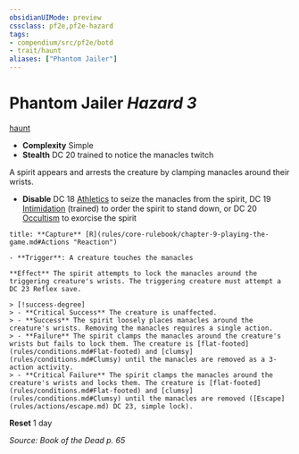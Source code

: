 ```yaml
---
obsidianUIMode: preview
cssclass: pf2e,pf2e-hazard
tags:
- compendium/src/pf2e/botd
- trait/haunt
aliases: ["Phantom Jailer"]
---
```

# Phantom Jailer *Hazard 3*  
[haunt](haunt.md "Haunt Hazard Trait")  

- **Complexity** Simple
- **Stealth** DC 20 trained to notice the manacles twitch  

A spirit appears and arrests the creature by clamping manacles around their wrists.

- **Disable** DC 18 [Athletics](skills.md#Athletics) to seize the manacles from the spirit, DC 19 [Intimidation](skills.md#Intimidation) (trained) to order the spirit to stand down, or DC 20 [Occultism](skills.md#Occultism) to exorcise the spirit  

```ad-embed-ability
title: **Capture** [R](rules/core-rulebook/chapter-9-playing-the-game.md#Actions "Reaction")

- **Trigger**: A creature touches the manacles

**Effect** The spirit attempts to lock the manacles around the triggering creature's wrists. The triggering creature must attempt a DC 23 Reflex save.

> [!success-degree] 
> - **Critical Success** The creature is unaffected.
> - **Success** The spirit loosely places manacles around the creature's wrists. Removing the manacles requires a single action.
> - **Failure** The spirit clamps the manacles around the creature's wrists but fails to lock them. The creature is [flat-footed](rules/conditions.md#Flat-footed) and [clumsy](rules/conditions.md#Clumsy) until the manacles are removed as a 3-action activity.
> - **Critical Failure** The spirit clamps the manacles around the creature's wrists and locks them. The creature is [flat-footed](rules/conditions.md#Flat-footed) and [clumsy](rules/conditions.md#Clumsy) until the manacles are removed ([Escape](rules/actions/escape.md) DC 23, simple lock).
```

**Reset** 1 day  

*Source: Book of the Dead p. 65*